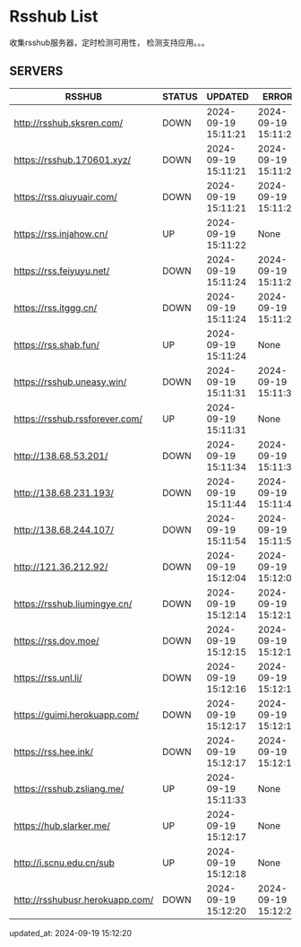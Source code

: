 # Rsshub List

收集rsshub服务器，定时检测可用性， 检测支持应用。。。


## SERVERS

|  RSSHUB   | STATUS  | UPDATED  | ERROR  | TWITTER |  
|  ----  | ----  | ----  | ----  | ---- |  
| http://rsshub.sksren.com/ | DOWN | 2024-09-19 15:11:21 | 2024-09-19 15:11:21 |  
| https://rsshub.170601.xyz/ | DOWN | 2024-09-19 15:11:21 | 2024-09-19 15:11:21 |  
| https://rss.qiuyuair.com/ | DOWN | 2024-09-19 15:11:21 | 2024-09-19 15:11:21 |  
| https://rss.injahow.cn/ | UP | 2024-09-19 15:11:22 | None ||  
| https://rss.feiyuyu.net/ | DOWN | 2024-09-19 15:11:24 | 2024-09-19 15:11:24 |  
| https://rss.itggg.cn/ | DOWN | 2024-09-19 15:11:24 | 2024-09-19 15:11:24 |  
| https://rss.shab.fun/ | UP | 2024-09-19 15:11:24 | None ||  
| https://rsshub.uneasy.win/ | DOWN | 2024-09-19 15:11:31 | 2024-09-19 15:11:31 |  
| https://rsshub.rssforever.com/ | UP | 2024-09-19 15:11:31 | None ||  
| http://138.68.53.201/ | DOWN | 2024-09-19 15:11:34 | 2024-09-19 15:11:34 |  
| http://138.68.231.193/ | DOWN | 2024-09-19 15:11:44 | 2024-09-19 15:11:44 |  
| http://138.68.244.107/ | DOWN | 2024-09-19 15:11:54 | 2024-09-19 15:11:54 |  
| http://121.36.212.92/ | DOWN | 2024-09-19 15:12:04 | 2024-09-19 15:12:04 |  
| https://rsshub.liumingye.cn/ | DOWN | 2024-09-19 15:12:14 | 2024-09-19 15:12:14 |  
| https://rss.dov.moe/ | DOWN | 2024-09-19 15:12:15 | 2024-09-19 15:12:15 |  
| https://rss.unl.li/ | DOWN | 2024-09-19 15:12:16 | 2024-09-19 15:12:16 |  
| https://guimi.herokuapp.com/ | DOWN | 2024-09-19 15:12:17 | 2024-09-19 15:12:17 |  
| https://rss.hee.ink/ | DOWN | 2024-09-19 15:12:17 | 2024-09-19 15:12:17 |  
| https://rsshub.zsliang.me/ | UP | 2024-09-19 15:11:33 | None |OK|  
| https://hub.slarker.me/ | UP | 2024-09-19 15:12:17 | None ||  
| http://i.scnu.edu.cn/sub | UP | 2024-09-19 15:12:18 | None ||  
| http://rsshubusr.herokuapp.com/ | DOWN | 2024-09-19 15:12:20 | 2024-09-19 15:12:20 |  
  

updated_at: 2024-09-19 15:12:20  
